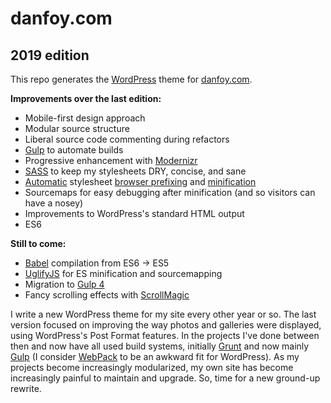# danfoy.com
## 2019 edition

This repo generates the [WordPress](https://www.wordpress.org) theme for [danfoy.com](https://www.danfoy.com).

**Improvements over the last edition:**
- Mobile-first design approach
- Modular source structure
- Liberal source code commenting during refactors
- [Gulp](https://gulpjs.com) to automate builds
- Progressive enhancement with [Modernizr](https://modernizr.com)
- [SASS](https://sass-lang.com) to keep my stylesheets DRY, concise, and sane
- [Automatic](https://postcss.org) stylesheet [browser prefixing](https://github.com/postcss/autoprefixer) and [minification](https://cssnano.co)
- Sourcemaps for easy debugging after minification (and so visitors can have a nosey)
- Improvements to WordPress's standard HTML output
- ES6

**Still to come:**
- [Babel](https://babeljs.io) compilation from ES6 -> ES5
- [UglifyJS](http://lisperator.net/uglifyjs/) for ES minification and sourcemapping
- Migration to [Gulp 4](https://medium.com/gulpjs/version-4-now-default-92c6cd4beb45)
- Fancy scrolling effects with [ScrollMagic](http://scrollmagic.io)

I write a new WordPress theme for my site every other year or so. The last version focused on improving the way photos and galleries were displayed, using WordPress's Post Format features. In the projects I've done between then and now have all used build systems, initially [Grunt](https://gruntjs.com/) and now mainly [Gulp](https://gulpjs.com) (I consider [WebPack](https://webpack.js.org/) to be an awkward fit for WordPress). As my projects become increasingly modularized, my own site has become increasingly painful to maintain and upgrade. So, time for a new ground-up rewrite.